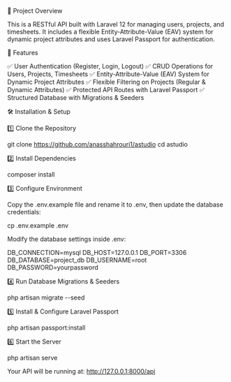 📌 Project Overview

This is a RESTful API built with Laravel 12 for managing users, projects, and timesheets. It includes a flexible Entity-Attribute-Value (EAV) system for dynamic project attributes and uses Laravel Passport for authentication.

🚀 Features

✅ User Authentication (Register, Login, Logout)
✅ CRUD Operations for Users, Projects, Timesheets
✅ Entity-Attribute-Value (EAV) System for Dynamic Project Attributes
✅ Flexible Filtering on Projects (Regular & Dynamic Attributes)
✅ Protected API Routes with Laravel Passport
✅ Structured Database with Migrations & Seeders

🛠️ Installation & Setup

1️⃣ Clone the Repository

git clone https://github.com/anasshahrouri1/astudio
cd astudio

2️⃣ Install Dependencies

composer install

3️⃣ Configure Environment

Copy the .env.example file and rename it to .env, then update the database credentials:

cp .env.example .env

Modify the database settings inside .env:

DB_CONNECTION=mysql
DB_HOST=127.0.0.1
DB_PORT=3306
DB_DATABASE=project_db
DB_USERNAME=root
DB_PASSWORD=yourpassword

4️⃣ Run Database Migrations & Seeders

php artisan migrate --seed

5️⃣ Install & Configure Laravel Passport

php artisan passport:install

6️⃣ Start the Server

php artisan serve

Your API will be running at: http://127.0.0.1:8000/api
